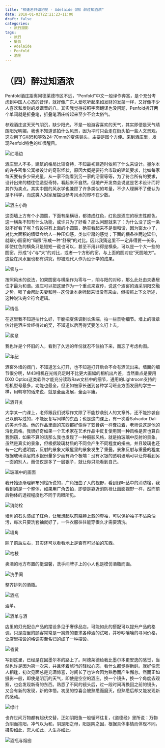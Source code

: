 ```yaml
---
title: "相逢若只如初见 - Adelaide（四）醉过知酒浓"
date: 2018-01-03T22:21:23+11:00
draft: false
categories:
  - 旅行摄影
tags:
  - 旅行
  - 摄影
  - Adelaide
  - Penfold
  - 酒庄
---
```

# （四）醉过知酒浓

Penfold酒庄距离阿德莱德市区不远，“Penfold”中文一般译作奔富，是个充分考虑到中国人心态的音译，就好像广东人爱吃听起来如发财的发菜一样，又好像不少人喜欢和发财的发谐音的八。其实我觉得按照字面翻译也没问题，Penfold拆开两个单词就是折叠笔，折叠笔酒庄听起来至少不会太俗气。

参观酒庄这天天气阴沉，缺少阳光，不是一般游客喜欢的天气，其实即便是天气晴朗阳光明媚，我也不知道该拍什么风景，因为平时只会走在街头拍一些人文景观。这次用了GX85和等效24-70mm的变焦镜头，主要是图个方便。来到酒庄里，发现Penfold特色的红很醒目。

![红墙边][penfold-1]

酒庄里人不多，建筑的格局比较奇特，不知最初建造时依照了什么来设计。墨尔本的许多密集公寓楼设计的奇形怪状，原因大概是要符合市政的建筑要求，比如每家每天要有多少采光量，从一家不能看到另一家的浴室等等，为了符合所有的要求，设计出来的楼往往造型奇特，看起来不自然，但地产开发商会说这是艺术设计而将其作为卖点。其实中国的风水学也兼顾了许多类似的考量，不少人理解不了便认为是不科学，而这类人对家居摆设参考风水的却不在少数。

![酒庄小路][penfold-2]

这面墙上方有个小圆窗，下面有条横垣，都漆成红色，红色是酒庄的标志性颜色。这一横条不知有什么功能，或许只为了好看？那么问题就来了：为什么没了这一条就不好看了呢？假设只有上面的小圆窗，确实看起来不是很和谐，因为窗太小了，对比大面积的墙壁会给人一种压抑感，类似牢房的感觉；下面的横条往两边延伸，就跟小圆窗的“局限”形成一种“舒展”的对比。因此我猜这里不一定非得要一长条，即使红色的横条只是短短一截也可以，甚至不用非得是横条，可以是一个大一些的圆窗，形成“小”与“大”的对比，或者一个方形的窗，与上面的圆对应“天圆地方”。这些在风水里也都有讲究，却被现代人作为设计学的成果。

![零与一][penfold-3]

按照风水的说法，如果圆窗与横条作为零与一，阴与阳的对称，那么此处由夫妻居住才最为和谐。酒庄可以把这里作为一个重点来宣传，说这个酒窖的酒采阴阳交融之势，喝了会帮助夫妻和睦--这句话本身听起来很没有来由，但按照上下文所述，这种说法完全符合逻辑。

![情侣][penfold-4]

在这里我不知道拍什么好，干脆把变焦调到长焦端，拍一些景物细节。墙上的徽章估计是酒庄曾经得过的奖，不知道以后再得奖要怎么钉上去。

![奖章][penfold-5]

我也许是个怀旧的人，看到了久远的年份就忍不住拍下来，而忘了考虑构图。

![年纪][penfold-6]

酒窖外墙的阀门，不知道怎么打开，也不知道打开后会不会有酒流出来。墙面的细节很分明，M43相机在光线充足时不比更大画幅的相机出片差，当然重点是要用DXO Optics这类软件才能充分读取Raw文档中的细节，通用的Lightroom支持的相机型号最多，功能也最全，但正如被家长送到各种学习班全方面发展的学生一样，用韩寒的话来说，就是全面发展，全面平庸。

![酒开关][penfold-7]

大学某一门课上，老师跟我们说写作文除了不能抄袭别人的文章外，还不能抄袭自己以前写过的，不能反复写同样的东西；也是这门课上，有一次看Salvador Dali的美术作品，他的作品里画的东西都好像得了软骨病一样耷拉着，老师说这是他的溶化风格。我很好奇如果一个艺术家在艺术作品中反复使用同一种风格是否也算自我剽窃，如果不算的话那么我也发现了一种摄影风格，就是拍玻璃中反射的景象。虽然是真实的景象，但根据玻璃材质的不同会产生不同程度的扭曲，并且玻璃也还有一定的透明度，反射的景象又跟屋里的景象发生了重叠。景象反射与重叠的程度根据玻璃涂层的水银份量多少而有两个极端：没有水银的透明玻璃可以让你看到另一面的别人，而仅仅是多了一层银子，就让你只能看到自己。

![玻璃中的画面][penfold-8]

我开始逐渐理解布列松所说的，广角扭曲了人的视野，看到绿叶丛中的消防栓，我看到的是一个整体，如果用广角去拍，即便是靠近消防栓让画面视野一样，然而前后物体的透视程度也不同于肉眼所见。

![消防栓][penfold-9]

墙角的石头漆成了红色，让我想起以前胳膊上戴的套袖，可以保护袖子不沾染油污，每次只要洗套袖就好了，一件衣服往往能穿很久才需要清洗。

![墙角][penfold-10]

除了前后左右，其实还可以看看地上是否有可以拍的东西。

![枯枝][penfold-11]

卖酒的地方布置的挺温馨，洗手间牌子上的小人也是模仿酒瓶而画。

![洗手间][penfold-13]

整齐排列的酒瓶。

![酒瓶][penfold-14]

酒单。

![酒单与酒][penfold-15]

店里的灯光配合产品的摆设多见于奢侈品店，可能如此的搭配可以提升产品的格调。只是店里的顾客常常是一窝蜂的要求各种酒的试喝，并吵吵嚷嚷的寻问价格，让店里摆设的格调实至名归的成了一种摆设。

![昏黄][penfold-16]

写到这里，已经是在回墨尔本的路上了。阿德莱德给我比墨尔本更安逸的感觉，当然也许是因为第一次来，并且怀着旅行的轻松心态，看什么都觉得新鲜。就好像恋人相逢，初次见面总是充满惊喜，时间长了也许会因为熟悉而产生懈怠。然而正如摄影一般，即使是阴沉的天气，即使是空空的酒庄，换一个镜头，换一个角度去观察，也会发现新奇的东西。熟悉了不同的镜头后，过一段时间再换回之前的镜头，又会有新的发现，新的体悟。初见的惊喜会被熟悉而磨灭，但熟悉后却又能发现新的感动。

![绿叶][penfold-17]

也许世间万物都有起伏交替，正如阴阳鱼一般循环往复，《道德经》里所说：万物负阴而抱阳，冲气以为和。阴是阳之母，阳是阴之因，根据具体事情而体现不同。摄影如此，恋人如此，人生亦如此。

![酒瓶与烟囱][penfold-18]

[penfold-1]: /photos/travelphotographySA/penfold-1-anno.jpg
[penfold-2]: /photos/travelphotographySA/penfold-2-anno.jpg
[penfold-3]: /photos/travelphotographySA/penfold-3-anno.jpg
[penfold-4]: /photos/travelphotographySA/penfold-4-anno.jpg
[penfold-5]: /photos/travelphotographySA/penfold-5-anno.jpg
[penfold-6]: /photos/travelphotographySA/penfold-6-anno.jpg
[penfold-7]: /photos/travelphotographySA/penfold-7-anno.jpg
[penfold-8]: /photos/travelphotographySA/penfold-8-anno.jpg
[penfold-9]: /photos/travelphotographySA/penfold-9-anno.jpg
[penfold-10]: /photos/travelphotographySA/penfold-10-anno.jpg
[penfold-11]: /photos/travelphotographySA/penfold-11-anno.jpg
[penfold-12]: /photos/travelphotographySA/penfold-12-anno.jpg
[penfold-13]: /photos/travelphotographySA/penfold-13-anno.jpg
[penfold-14]: /photos/travelphotographySA/penfold-14-anno.jpg
[penfold-15]: /photos/travelphotographySA/penfold-15-anno.jpg
[penfold-16]: /photos/travelphotographySA/penfold-16-anno.jpg
[penfold-17]: /photos/travelphotographySA/penfold-17-anno.jpg
[penfold-18]: /photos/travelphotographySA/penfold-18-anno.jpg